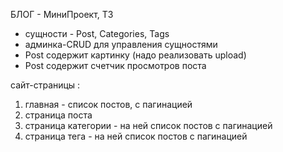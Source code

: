 БЛОГ - МиниПроект, ТЗ
- сущности - Post, Categories, Tags
- админка-CRUD для управления сущностями
- Post содержит картинку (надо реализовать upload)
- Post содержит счетчик просмотров поста

сайт-страницы :
1) главная - список постов, с пагинацией
2) страница поста
3) страница категории - на ней список постов с пагинацией
4) страница тега - на ней список постов с пагинацией
